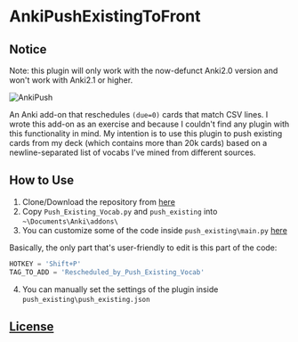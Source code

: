 # AnkiPushExistingToFront

## Notice

Note: this plugin will only work with the now-defunct Anki2.0 version and won't work with Anki2.1 or higher.

![AnkiPush](http://i.imgur.com/SSzm1mn.png)

An Anki add-on that reschedules `(due=0)` cards that match CSV lines.
I wrote this add-on as an exercise and because I couldn't find any plugin with this functionality in mind.
My intention is to use this plugin to push existing cards from my deck (which contains more than 20k cards) based on a newline-separated
list of vocabs I've mined from different sources.

## How to Use

1. Clone/Download the repository from [here](https://github.com/SpencerMAQ/AnkiPushExistingToFront/archive/master.zip)
2. Copy `Push_Existing_Vocab.py` and `push_existing` into `~\Documents\Anki\addons\`
3. You can customize some of the code inside `push_existing\main.py` [here](/push_existing/main.py)

Basically, the only part that's user-friendly to edit is this part of the code:

```py
HOTKEY = 'Shift+P'
TAG_TO_ADD = 'Rescheduled_by_Push_Existing_Vocab'
```

4. You can manually set the settings of the plugin inside `push_existing\push_existing.json`

## [License](LICENSE)
